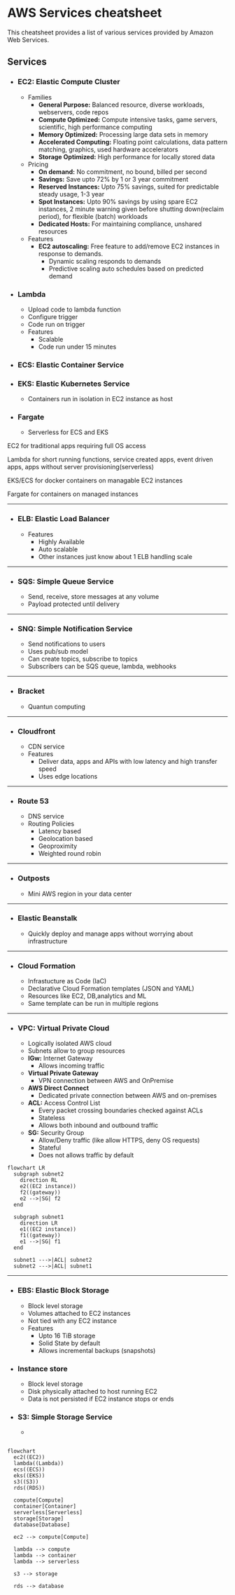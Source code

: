 # AWS Services cheatsheet

This cheatsheet provides a list of various services provided by Amazon Web Services.

## Services

- ### EC2: Elastic Compute Cluster
  - Families
    - **General Purpose:** Balanced resource, diverse workloads, webservers, code repos
    - **Compute Optimized:** Compute intensive tasks, game servers, scientific, high performance computing
    - **Memory Optimized:** Processing large data sets in memory
    - **Accelerated Computing:** Floating point calculations, data pattern matching, graphics, used hardware accelerators
    - **Storage Optimized:** High performance for locally stored data
  - Pricing
    - **On demand:** No commitment, no bound, billed per second
    - **Savings:** Save upto 72% by 1 or 3 year commitment
    - **Reserved Instances:** Upto 75% savings, suited for predictable steady usage, 1-3 year
    - **Spot Instances:** Upto 90% savings by using spare EC2 instances, 2 minute warning given before shutting down(reclaim period), for flexible (batch) workloads
    - **Dedicated Hosts:** For maintaining compliance, unshared resources
  - Features
    - **EC2 autoscaling:** Free feature to add/remove EC2 instances in response to demands.
      - Dynamic scaling responds to demands
      - Predictive scaling auto schedules based on predicted demand

- ### Lambda
  - Upload code to lambda function
  - Configure trigger
  - Code run on trigger
  - Features
    - Scalable
    - Code run under 15 minutes

- ### ECS: Elastic Container Service

- ### EKS: Elastic Kubernetes Service
  - Containers run in isolation in EC2 instance as host

- ### Fargate
  - Serverless for ECS and EKS

EC2 for traditional apps requiring full OS access

Lambda for short running functions, service created apps, event driven apps, apps without server provisioning(serverless)

EKS/ECS for docker containers on managable EC2 instances

Fargate for containers on managed instances

---

- ### ELB: Elastic Load Balancer
  - Features
    - Highly Available
    - Auto scalable
    - Other instances just know about 1 ELB handling scale

---

- ### SQS: Simple Queue Service
  - Send, receive, store messages at any volume
  - Payload protected until delivery

---

- ### SNQ: Simple Notification Service
  - Send notifications to users
  - Uses pub/sub model
  - Can create topics, subscribe to topics
  - Subscribers can be SQS queue, lambda, webhooks

---

- ### Bracket
  - Quantun computing

---

- ### Cloudfront
  - CDN service
  - Features
    - Deliver data, apps and APIs with low latency and high transfer speed
    - Uses edge locations

---

- ### Route 53
  - DNS service
  - Routing Policies
    - Latency based
    - Geolocation based
    - Geoproximity
    - Weighted round robin

---

- ### Outposts
  - Mini AWS region in your data center

---

- ### Elastic Beanstalk
  - Quickly deploy and manage apps without worrying about infrastructure

---

- ### Cloud Formation
  - Infrastucture as Code (IaC)
  - Declarative Cloud Formation templates (JSON and YAML)
  - Resources like EC2, DB,analytics and ML
  - Same template can be run in multiple regions

---

- ### VPC: Virtual Private Cloud
  - Logically isolated AWS cloud
  - Subnets allow to group resources
  - **IGw:** Internet Gateway
    - Allows incoming traffic
  - **Virtual Private Gateway**
    - VPN connection between AWS and OnPremise
  - **AWS Direct Connect**
    - Dedicated private connection between AWS and on-premises
  - **ACL:** Access Control List
    - Every packet crossing boundaries checked against ACLs
    - Stateless
    - Allows both inbound and outbound traffic
  - **SG:** Security Group
    - Allow/Deny traffic (like allow HTTPS, deny OS requests)
    - Stateful
    - Does not allows traffic by default

```mermaid
flowchart LR
  subgraph subnet2
    direction RL
    e2((EC2 instance))
    f2((gateway))
    e2 -->|SG| f2
  end

  subgraph subnet1
    direction LR
    e1((EC2 instance))
    f1((gateway))
    e1 -->|SG| f1
  end

  subnet1 --->|ACL| subnet2
  subnet2 --->|ACL| subnet1
```

---

- ### EBS: Elastic Block Storage
  - Block level storage
  - Volumes attached to EC2 instances
  - Not tied with any EC2 instance
  - Features
    - Upto 16 TiB storage
    - Solid State by default
    - Allows incremental backups (snapshots)

- ### Instance store
  - Block level storage
  - Disk physically attached to host running EC2
  - Data is not persisted if EC2 instance stops or ends

- ### S3: Simple Storage Service
  - 

```mermaid

flowchart
  ec2((EC2))
  lambda((Lambda))
  ecs((ECS))
  eks((EKS))
  s3((S3))
  rds((RDS))

  compute[Compute]
  container[Container]
  serverless[Serverless]
  storage[Storage]
  database[Database]

  ec2 --> compute[Compute]

  lambda --> compute
  lambda --> container
  lambda --> serverless

  s3 --> storage

  rds --> database
```